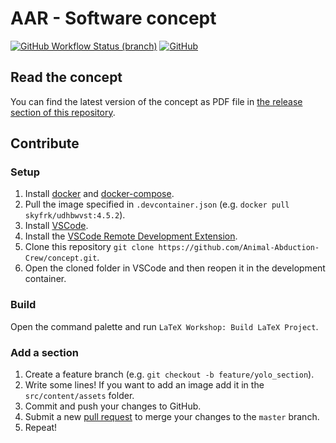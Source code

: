 # AAR - Software concept

[![GitHub Workflow Status (branch)](https://img.shields.io/github/workflow/status/Animal-Abduction-Crew/concept/CI/master)](https://github.com/Animal-Abduction-Crew/concept/actions) [![GitHub](https://img.shields.io/github/license/Animal-Abduction-Crew/concept)](https://github.com/Animal-Abduction-Crew/concept/blob/master/LICENSE)

## Read the concept

You can find the latest version of the concept as PDF file in [the release section of this repository](https://github.com/Animal-Abduction-Crew/concept/releases).

## Contribute

### Setup

1. Install [docker](https://docs.docker.com/get-started/#download-and-install-docker-desktop) and [docker-compose](https://docs.docker.com/compose/install/).
2. Pull the image specified in `.devcontainer.json` (e.g. `docker pull skyfrk/udhbwvst:4.5.2`).
3. Install [VSCode](https://code.visualstudio.com/).
4. Install the [VSCode Remote Development Extension](https://marketplace.visualstudio.com/items?itemName=ms-vscode-remote.vscode-remote-extensionpack).
5. Clone this repository `git clone https://github.com/Animal-Abduction-Crew/concept.git`.
6. Open the cloned folder in VSCode and then reopen it in the development container.

### Build

Open the command palette and run `LaTeX Workshop: Build LaTeX Project`.

### Add a section

1. Create a feature branch (e.g. `git checkout -b feature/yolo_section`).
2. Write some lines! If you want to add an image add it in the `src/content/assets` folder.
3. Commit and push your changes to GitHub.
4. Submit a new [pull request](https://help.github.com/en/github/collaborating-with-issues-and-pull-requests/about-pull-requests) to merge your changes to the `master` branch.
5. Repeat!